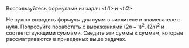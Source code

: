 Воспользуйтесь формулами из задач <t:1> и <t:2>.

Не нужно выводить формулы для сумм в числителе и знаменателе с нуля. Попробуйте поработать с выражениями $(2n-1)^2$, $(2n)^2$ и соответствующими суммами. Сведите эти суммы к суммам, которые рассматриваются в приведеных выше задачах.